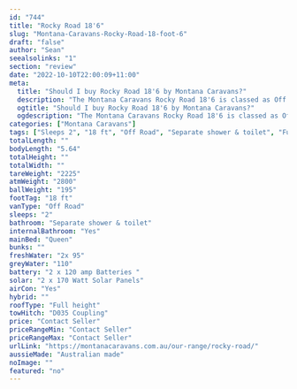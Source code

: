 ```yaml
---
id: "744"
title: "Rocky Road 18'6"
slug: "Montana-Caravans-Rocky-Road-18-foot-6"
draft: "false"
author: "Sean"
seealsolinks: "1"
section: "review"
date: "2022-10-10T22:00:09+11:00"
meta:
  title: "Should I buy Rocky Road 18'6 by Montana Caravans?"
  description: "The Montana Caravans Rocky Road 18'6 is classed as Off Road, and sleeps 2 people. It is Australian made and comes in at 18 ft. It generally has Separate shower & toilet."
  ogtitle: "Should I buy Rocky Road 18'6 by Montana Caravans?"
  ogdescription: "The Montana Caravans Rocky Road 18'6 is classed as Off Road, and sleeps 2 people. It is Australian made and comes in at 18 ft. It generally has Separate shower & toilet."
categories: ["Montana Caravans"]
tags: ["Sleeps 2", "18 ft", "Off Road", "Separate shower & toilet", "Full height", "Price Unknown"]
totalLength: ""
bodyLength: "5.64"
totalHeight: ""
totalWidth: ""
tareWeight: "2225"
atmWeight: "2800"
ballWeight: "195"
footTag: "18 ft"
vanType: "Off Road"
sleeps: "2"
bathroom: "Separate shower & toilet"
internalBathroom: "Yes"
mainBed: "Queen"
bunks: ""
freshWater: "2x 95"
greyWater: "110"
battery: "2 x 120 amp Batteries "
solar: "2 x 170 Watt Solar Panels"
airCon: "Yes"
hybrid: ""
roofType: "Full height"
towHitch: "D035 Coupling"
price: "Contact Seller"
priceRangeMin: "Contact Seller"
priceRangeMax: "Contact Seller"
urlLink: "https://montanacaravans.com.au/our-range/rocky-road/"
aussieMade: "Australian made"
noImage: ""
featured: "no"
---
```

